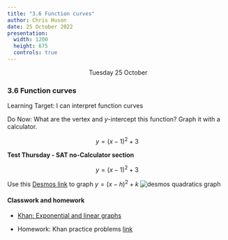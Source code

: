 ```yaml
---
title: "3.6 Function curves"
author: Chris Huson
date: 25 October 2022
presentation:
  width: 1200
  height: 675
  controls: true
---
```


<!-- slide -->
$\hspace{5cm}$ Tuesday 25 October

### 3.6 Function curves

Learning Target: I can interpret function curves

Do Now: What are the vertex and $y$-intercept this function? Graph it with a calculator.

$$y=(x-1)^2+3$$

**Test Thursday - SAT no-Calculator section**

<!-- slide -->

$$y=(x-1)^2+3$$

Use this [Desmos link](https://www.desmos.com/calculator/seeud05djh) to graph $y=(x-h)^2+k$
![desmos quadratics graph](../../images/vertex-form-graph.png)

<!-- slide -->

#### Classwork and homework

- [Khan: Exponential and linear graphs](https://www.khanacademy.org/test-prep/sat/sat-math-practice/new-sat-problem-solving-data-analysis/v/sat-math-q6-easier?modal=1)

- Homework: Khan practice problems [link](https://www.khanacademy.org/mission/sat)
